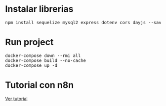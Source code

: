 # Instalar librerias

<pre>
npm install sequelize mysql2 express dotenv cors dayjs --save
</pre>


# Run project

<pre>
docker-compose down --rmi all
docker-compose build --no-cache
docker-compose up -d
</pre>

# Tutorial con n8n

<a href="https://www.youtube.com/watch?v=Y1QlHLuFLA4">Ver tutorial</a>